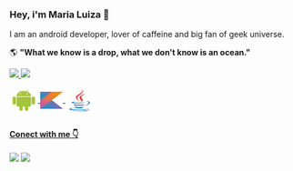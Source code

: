 ### Hey, i'm Maria Luiza 👋

I am an android developer, lover of caffeine and big fan of geek universe.

🌎 **"What we know is a drop, what we don't know is an ocean."**

 <div>
  <a href="https://github.com/MariaLuiza-CS">
  <img height="145em" src="https://github-readme-stats.vercel.app/api?username=MariaLuiza-CS&show_icons=true&theme=radical&include_all_commits=true&count_private=true"/>
  <img height="145em" src="https://github-readme-stats.vercel.app/api/top-langs/?username=MariaLuiza-CS&layout=compact&langs_count=7&theme=radical"/>
</div>
 
<div style="display: inline_block"><br>
  <img align="center" alt="Mark-android" height="40" width="50" src="https://github.com/devicons/devicon/blob/master/icons/android/android-plain.svg">
  <img align="center" alt="Mark-kotlin" height="30" width="40" src="https://github.com/devicons/devicon/blob/master/icons/kotlin/kotlin-original.svg">
  <img align="center" alt="Mark-java" height="40" width="50" src="https://github.com/devicons/devicon/blob/master/icons/java/java-original.svg">
</div>
 
  ##
 
 #### Conect with me 👇
 
 <div>
  <a href="https://www.linkedin.com/in/marialuiza-0/" target="_blank"><img src="https://img.shields.io/badge/LinkedIn-0077B5?style=for-the-badge&logo=linkedin&logoColor=white" target="_blank"></a> 
  <a href = "mailto:m.luiza1843@gmail.com"><img src="https://img.shields.io/badge/Gmail-D14836?style=for-the-badge&logo=gmail&logoColor=white" target="_blank"></a>
 </div>

